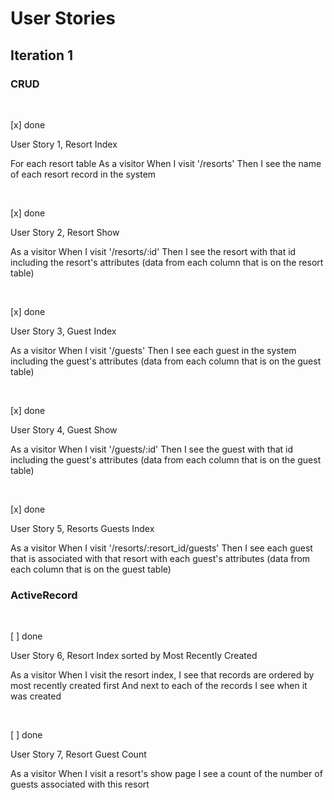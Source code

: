 # User Stories

## Iteration 1

### CRUD

&nbsp;

[x] done

User Story 1, Resort Index

For each resort table
As a visitor
When I visit '/resorts'
Then I see the name of each resort record in the system

&nbsp;

[x] done

User Story 2, Resort Show

As a visitor
When I visit '/resorts/:id'
Then I see the resort with that id including the resort's attributes
(data from each column that is on the resort table)

&nbsp;

[x] done

User Story 3, Guest Index

As a visitor
When I visit '/guests'
Then I see each guest in the system including the guest's attributes
(data from each column that is on the guest table)

&nbsp;

[x] done

User Story 4, Guest Show

As a visitor
When I visit '/guests/:id'
Then I see the guest with that id including the guest's attributes
(data from each column that is on the guest table)

&nbsp;

[x] done

User Story 5, Resorts Guests Index

As a visitor
When I visit '/resorts/:resort_id/guests'
Then I see each guest that is associated with that resort with each guest's attributes
(data from each column that is on the guest table)

### ActiveRecord

&nbsp;

[ ] done

User Story 6, Resort Index sorted by Most Recently Created

As a visitor
When I visit the resort index,
I see that records are ordered by most recently created first
And next to each of the records I see when it was created

&nbsp;

[ ] done

User Story 7, Resort Guest Count

As a visitor
When I visit a resort's show page
I see a count of the number of guests associated with this resort
